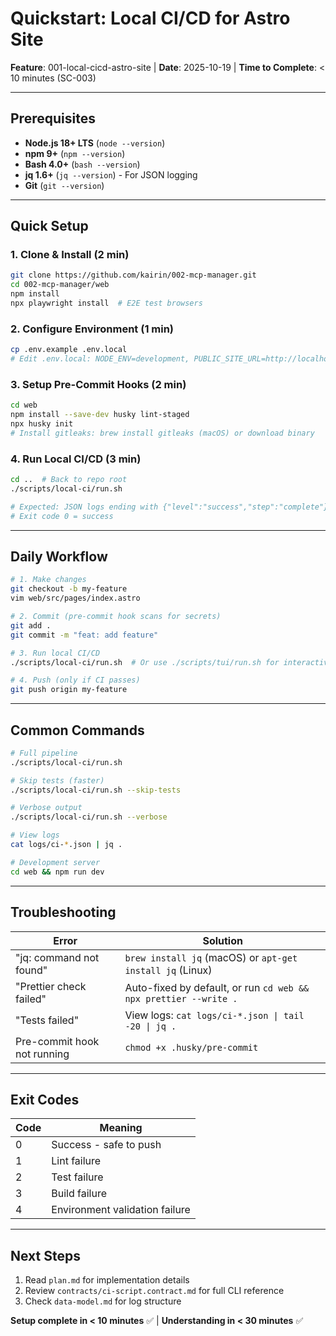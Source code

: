 # Quickstart: Local CI/CD for Astro Site

**Feature**: 001-local-cicd-astro-site | **Date**: 2025-10-19 | **Time to Complete**: < 10 minutes (SC-003)

---

## Prerequisites

- **Node.js 18+ LTS** (`node --version`)
- **npm 9+** (`npm --version`)
- **Bash 4.0+** (`bash --version`)
- **jq 1.6+** (`jq --version`) - For JSON logging
- **Git** (`git --version`)

---

## Quick Setup

### 1. Clone & Install (2 min)

```bash
git clone https://github.com/kairin/002-mcp-manager.git
cd 002-mcp-manager/web
npm install
npx playwright install  # E2E test browsers
```

### 2. Configure Environment (1 min)

```bash
cp .env.example .env.local
# Edit .env.local: NODE_ENV=development, PUBLIC_SITE_URL=http://localhost:4321
```

### 3. Setup Pre-Commit Hooks (2 min)

```bash
cd web
npm install --save-dev husky lint-staged
npx husky init
# Install gitleaks: brew install gitleaks (macOS) or download binary
```

### 4. Run Local CI/CD (3 min)

```bash
cd ..  # Back to repo root
./scripts/local-ci/run.sh

# Expected: JSON logs ending with {"level":"success","step":"complete"}
# Exit code 0 = success
```

---

## Daily Workflow

```bash
# 1. Make changes
git checkout -b my-feature
vim web/src/pages/index.astro

# 2. Commit (pre-commit hook scans for secrets)
git add .
git commit -m "feat: add feature"

# 3. Run local CI/CD
./scripts/local-ci/run.sh  # Or use ./scripts/tui/run.sh for interactive menu

# 4. Push (only if CI passes)
git push origin my-feature
```

---

## Common Commands

```bash
# Full pipeline
./scripts/local-ci/run.sh

# Skip tests (faster)
./scripts/local-ci/run.sh --skip-tests

# Verbose output
./scripts/local-ci/run.sh --verbose

# View logs
cat logs/ci-*.json | jq .

# Development server
cd web && npm run dev
```

---

## Troubleshooting

| Error | Solution |
|-------|----------|
| "jq: command not found" | `brew install jq` (macOS) or `apt-get install jq` (Linux) |
| "Prettier check failed" | Auto-fixed by default, or run `cd web && npx prettier --write .` |
| "Tests failed" | View logs: `cat logs/ci-*.json \| tail -20 \| jq .` |
| Pre-commit hook not running | `chmod +x .husky/pre-commit` |

---

## Exit Codes

| Code | Meaning |
|------|---------|
| 0 | Success - safe to push |
| 1 | Lint failure |
| 2 | Test failure |
| 3 | Build failure |
| 4 | Environment validation failure |

---

## Next Steps

1. Read `plan.md` for implementation details
2. Review `contracts/ci-script.contract.md` for full CLI reference
3. Check `data-model.md` for log structure

**Setup complete in < 10 minutes** ✅ | **Understanding in < 30 minutes** ✅
